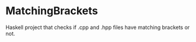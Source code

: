# MatchingBrackets
Haskell project that checks if .cpp and .hpp files have matching brackets or not.
